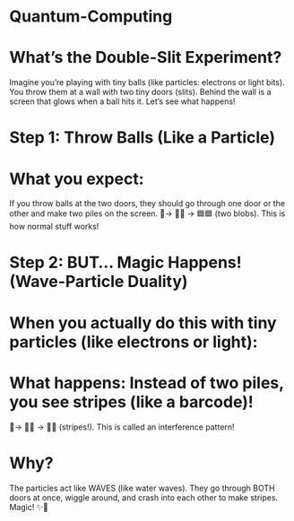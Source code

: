 # Quantum-Computing
# What’s the Double-Slit Experiment?
Imagine you’re playing with tiny balls (like particles: electrons or light bits). You throw them at a wall with two tiny doors (slits). Behind the wall is a screen that glows when a ball hits it. Let’s see what happens!
# Step 1: Throw Balls (Like a Particle)
# What you expect:
If you throw balls at the two doors, they should go through one door or the other and make two piles on the screen.
🎯→ 🚪🚪 → 🟦🟦 (two blobs).
This is how normal stuff works!
# Step 2: BUT… Magic Happens! (Wave-Particle Duality)
# When you actually do this with tiny particles (like electrons or light):

# What happens: Instead of two piles, you see stripes (like a barcode)!
🎯→ 🚪🚪 → 🌈🌈 (stripes!).
This is called an interference pattern!

# Why?
The particles act like WAVES (like water waves). They go through BOTH doors at once, wiggle around, and crash into each other to make stripes. Magic! ✨🌊
